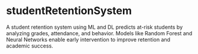 # studentRetentionSystem
A student retention system using ML and DL predicts at-risk students by analyzing grades, attendance, and behavior. Models like Random Forest and Neural Networks enable early intervention to improve retention and academic success.
